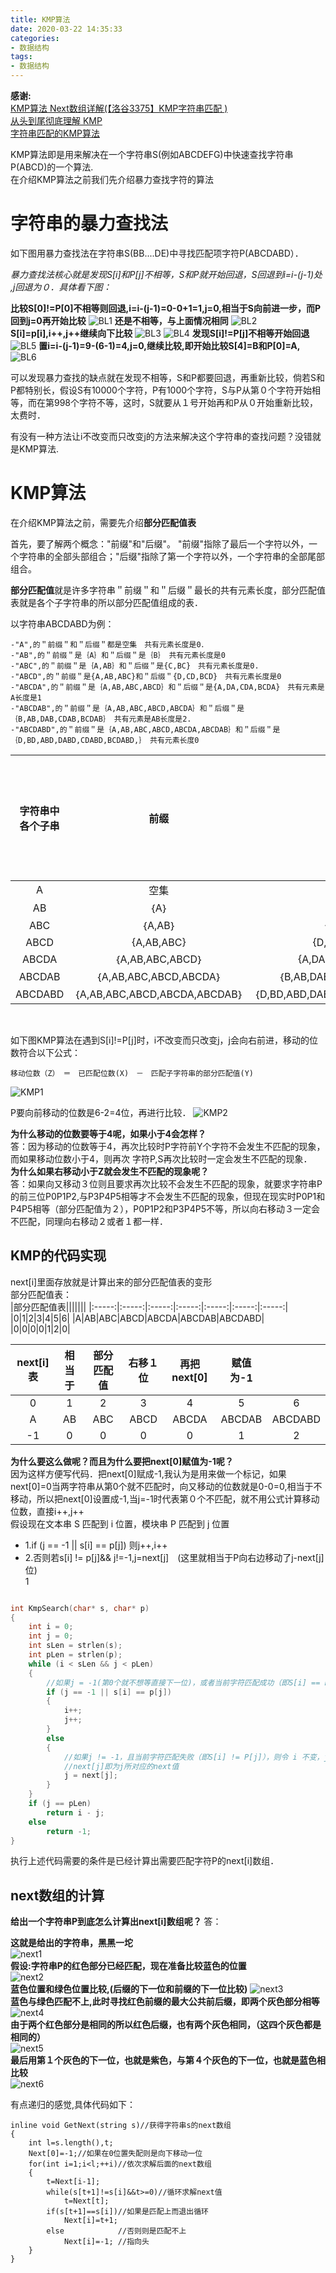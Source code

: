 ```yaml
---
title: KMP算法
date: 2020-03-22 14:35:33
categories:
- 数据结构
tags:
- 数据结构
---
```

**感谢:<br>**
[KMP算法 Next数组详解(【洛谷3375】KMP字符串匹配 )](https://blog.csdn.net/qq_30974369/article/details/74276186)<br>
[从头到尾彻底理解 KMP](https://wiki.jikexueyuan.com/project/kmp-algorithm/define.html)<br>
[字符串匹配的KMP算法](http://www.ruanyifeng.com/blog/2013/05/Knuth%E2%80%93Morris%E2%80%93Pratt_algorithm.html)<br>



KMP算法即是用来解决在一个字符串S(例如ABCDEFG)中快速查找字符串P(ABCD)的一个算法.<br>
在介绍KMP算法之前我们先介绍暴力查找字符的算法<br>

# 字符串的暴力查找法
如下图用暴力查找法在字符串S(BB....DE)中寻找匹配项字符P(ABCDABD）．<br>


*暴力查找法核心就是发现S[i]和P[j]不相等，S和P就开始回退，S回退到i=i-(j-1)处 ,j回退为０．具体看下图：<br>*


**比较S[0]!=P[0]不相等则回退,i=i-(j-1)=0-0+1=1,j=0,相当于S向前进一步，而P回到j=0再开始比较**
![BL1](KMP算法/BL1.png)
**还是不相等，与上面情况相同**
![BL2](KMP算法/BL2.png)
**S[i]=p[i],i++,j++继续向下比较**
![BL3](KMP算法/BL3.png)
![BL4](KMP算法/BL4.png)
**发现S[i]!=P[j]不相等开始回退**
![BL5](KMP算法/BL5.png)
**置i=i-(j-1)=9-(6-1)=4,j=0,继续比较,即开始比较S[4]=B和P[0]=A,**
![BL6](KMP算法/BL6.png)

可以发现暴力查找的缺点就在发现不相等，S和P都要回退，再重新比较，倘若S和P都特别长，假设S有10000个字符，P有1000个字符，S与P从第０个字符开始相等，而在第998个字符不等，这时，S就要从１号开始再和P从０开始重新比较，太费时．<br>

有没有一种方法让i不改变而只改变j的方法来解决这个字符串的查找问题？没错就是KMP算法.<br>

# KMP算法
在介绍KMP算法之前，需要先介绍**部分匹配值表**<br>

首先，要了解两个概念："前缀"和"后缀"。 "前缀"指除了最后一个字符以外，一个字符串的全部头部组合；"后缀"指除了第一个字符以外，一个字符串的全部尾部组合。

**部分匹配值**就是许多字符串＂前缀＂和＂后缀＂最长的共有元素长度，部分匹配值表就是各个子字符串的所以部分匹配值组成的表．<br>


以字符串ABCDABD为例：<br>
```
-"A",的＂前缀＂和＂后缀＂都是空集　共有元素长度是0． 
-"AB",的＂前缀＂是｛A｝和＂后缀＂是｛B｝　共有元素长度是0 
-"ABC",的＂前缀＂是｛A,AB｝和＂后缀＂是{C,BC}　共有元素长度是0. 
-"ABCD",的＂前缀＂是{A,AB,ABC}和＂后缀＂{D,CD,BCD}　共有元素长度是0 
-"ABCDA",的＂前缀＂是｛A,AB,ABC,ABCD｝和＂后缀＂是{A,DA,CDA,BCDA}　共有元素是A长度是1 
-"ABCDAB",的＂前缀＂是｛A,AB,ABC,ABCD,ABCDA｝和＂后缀＂是｛B,AB,DAB,CDAB,BCDAB｝　共有元素是AB长度是2. 
-"ABCDABD",的＂前缀＂是｛A,AB,ABC,ABCD,ABCDA,ABCDAB｝和＂后缀＂是｛D,BD,ABD,DABD,CDABD,BCDABD,｝　共有元素长度0 
```
|字符串中各个子串|前缀|后缀|最大共有元素长度|
|:-----:|:-----:|:-----:|:-----:|
|A|空集|空集|0|
|AB|｛A｝|｛B｝|0|
|ABC|｛A,AB｝|{C,BC}|0|
|ABCD|{A,AB,ABC}|{D,CD,BCD}　|0|
|ABCDA|｛A,AB,ABC,ABCD｝|{A,DA,CDA,BCDA}|1|
|ABCDAB|｛A,AB,ABC,ABCD,ABCDA｝|｛B,AB,DAB,CDAB,BCDAB｝|2|
|ABCDABD|｛A,AB,ABC,ABCD,ABCDA,ABCDAB｝|｛D,BD,ABD,DABD,CDABD,BCDABD,｝|0|

<br>

如下图KMP算法在遇到S[i]!=P[j]时，i不改变而只改变j，j会向右前进，移动的位数符合以下公式：<br>
```
移动位数（Z）　＝　已匹配位数(X)　－　匹配子字符串的部分匹配值(Y)　
```


![KMP1](KMP算法/KMP举例1.png)<br>

P要向前移动的位数是6-2=4位，再进行比较．
![KMP2](KMP算法/KMP举例2.png)


**为什么移动的位数要等于4呢，如果小于4会怎样？<br>**
答：因为移动的位数等于4，再次比较时P字符前Y个字符不会发生不匹配的现象，而如果移动位数小于4，则再次
字符P,S再次比较时一定会发生不匹配的现象．<br>
**为什么如果右移动小于Z就会发生不匹配的现象呢？**<br>
答：如果向又移动３位则且要求再次比较不会发生不匹配的现象，就要求字符串P的前三位P0P1P2,与P3P4P5相等才不会发生不匹配的现象，但现在现实时P0P1和P4P5相等（部分匹配值为２），P0P1P2和P3P4P5不等，所以向右移动３一定会不匹配，同理向右移动２或者１都一样．<br>

## KMP的代码实现

next[i]里面存放就是计算出来的部分匹配值表的变形<br>
部分匹配值表：<br>
|部分匹配值表|||||||
|:-----:|:-----:|:-----:|:-----:|:-----:|:-----:|:-----:|
|0|1|2|3|4|5|6|
|A|AB|ABC|ABCD|ABCDA|ABCDAB|ABCDABD|
|0|0|0|0|1|2|0|

|next[i]表|相当于|部分匹配值|右移１位|再把next[0]|赋值为-1||
|:-----:|:-----:|:-----:|:-----:|:-----:|:-----:|:-----:|
|0|1|2|3|4|5|6|
|A|AB|ABC|ABCD|ABCDA|ABCDAB|ABCDABD|
|-1|0|0|0|0|1|2|

**为什么要这么做呢？而且为什么要把next[0]赋值为-1呢？**<br>
因为这样方便写代码．把next[0]赋成-1,我认为是用来做一个标记，如果next[0]=0当两字符串从第0个就不匹配时，向又移动的位数就是0-0=0,相当于不移动，所以把next[0]设置成-1,当j=-1时代表第０个不匹配，就不用公式计算移动位数，直接i++,j++<br>
假设现在文本串 S 匹配到 i 位置，模块串 P 匹配到 j 位置<br>
- 1.if (j == -1 || s[i] == p[j]) 则j++,i++<br>
- 2.否则若s[i] != p[j]&& j!=-1,j=next[j]　(这里就相当于P向右边移动了j-next[j]位)<br>1




``` c

int KmpSearch(char* s, char* p)  
{  
    int i = 0;  
    int j = 0;  
    int sLen = strlen(s);  
    int pLen = strlen(p);  
    while (i < sLen && j < pLen)  
    {  
        //如果j = -1(第0个就不想等直接下一位)，或者当前字符匹配成功（即S[i] == P[j]），都令i++，j++      
        if (j == -1 || s[i] == p[j])  
        {  
            i++;  
            j++;  
        }  
        else  
        {  
            //如果j != -1，且当前字符匹配失败（即S[i] != P[j]），则令 i 不变，j = next[j] (这条指令的效果相当于向右移动Z=j-next[j]位)     
            //next[j]即为j所对应的next值        
            j = next[j];  
        }  
    }  
    if (j == pLen)  
        return i - j;  
    else  
        return -1;  
}  
```
执行上述代码需要的条件是已经计算出需要匹配字符P的next[i]数组．

## next数组的计算

**给出一个字符串P到底怎么计算出next[i]数组呢？**
答：<br>

**这就是给出的字符串，黑黑一坨**<br>
![next1](KMP算法/next1.png)<br> 
**假设:字符串P的红色部分已经匹配，现在准备比较蓝色的位置**<br>
![next2](KMP算法/next2.png)<br>
**蓝色位置和绿色位置比较,(后缀的下一位和前缀的下一位比较)**
![next3](KMP算法/next3.png)<br>
**蓝色与绿色匹配不上,此时寻找红色前缀的最大公共前后缀，即两个灰色部分相等**<br>
![next4](KMP算法/next4.png)<br>
**由于两个红色部分是相同的所以红色后缀，也有两个灰色相同，（这四个灰色都是相同的）**<br>
![next5](KMP算法/next5.png)<br>
**最后用第１个灰色的下一位，也就是紫色，与第４个灰色的下一位，也就是蓝色相比较**<br>
![next6](KMP算法/next6.png)<br>

有点递归的感觉,具体代码如下：<br>
```
inline void GetNext(string s)//获得字符串s的next数组
{
    int l=s.length(),t;
    Next[0]=-1;//如果在0位置失配则是向下移动一位
    for(int i=1;i<l;++i)//依次求解后面的next数组
    {
        t=Next[i-1];
        while(s[t+1]!=s[i]&&t>=0)//循环求解next值 
            t=Next[t];
        if(s[t+1]==s[i])//如果是匹配上而退出循环 
            Next[i]=t+1;
        else            //否则则是匹配不上 
            Next[i]=-1; //指向头 
    }
}
```
